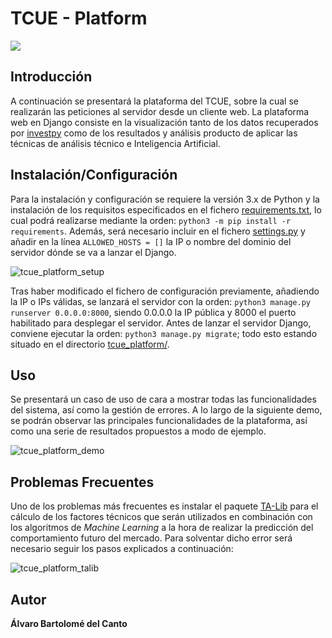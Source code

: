 # TCUE - Platform

<div>
  <img src="https://github.com/alvarob96/tcue/blob/master/resources/tcue_es.png"><br>
</div>

## Introducción

A continuación se presentará la plataforma del TCUE, sobre la cual se realizarán las peticiones al servidor desde un 
cliente web. La plataforma web en Django consiste en la visualización tanto de los datos recuperados por 
[investpy](https://github.com/alvarob96/investpy) como de los resultados y análisis producto de aplicar las técnicas 
de análisis técnico e Inteligencia Artificial.

## Instalación/Configuración

Para la instalación y configuración se requiere la versión 3.x de Python y la instalación de los requisitos especificados 
en el fichero [requirements.txt](https://github.com/alvarob96/tcue/blob/master/tcue_platform/requirements.txt), lo cual 
podrá realizarse mediante la orden: ``python3 -m pip install -r requirements``. Además, será necesario incluir en el fichero 
[settings.py](https://github.com/alvarob96/tcue/blob/master/tcue_platform/tcue_platform/settings.py) y añadir en la línea
``ALLOWED_HOSTS = []`` la IP o nombre del dominio del servidor dónde se va a lanzar el Django.

![tcue_platform_setup](https://github.com/alvarob96/tcue/blob/master/resources/tcue_platform_setup.gif)

Tras haber modificado el fichero de configuración previamente, añadiendo la IP o IPs válidas, se lanzará el servidor con
la orden: ``python3 manage.py runserver 0.0.0.0:8000``, siendo 0.0.0.0 la IP pública y 8000 el puerto habilitado para 
desplegar el servidor. Antes de lanzar el servidor Django, conviene ejecutar la orden: ``python3 manage.py migrate``; todo
esto estando situado en el directorio [tcue_platform/](https://github.com/alvarob96/tcue/tree/master/tcue_platform).

## Uso

Se presentará un caso de uso de cara a mostrar todas las funcionalidades del sistema, así como la gestión de errores.
A lo largo de la siguiente demo, se podrán observar las principales funcionalidades de la plataforma, así como una serie
de resultados propuestos a modo de ejemplo.

![tcue_platform_demo](https://github.com/alvarob96/tcue/blob/master/resources/tcue_platform_demo.gif)

## Problemas Frecuentes

Uno de los problemas más frecuentes es instalar el paquete [TA-Lib](https://mrjbq7.github.io/ta-lib/func.html) para el 
cálculo de los factores técnicos que serán utilizados en combinación con los algoritmos de _Machine Learning_ a la hora 
de realizar la predicción del comportamiento futuro del mercado. Para solventar dicho error será necesario seguir los 
pasos explicados a continuación:

![tcue_platform_talib](https://github.com/alvarob96/tcue/blob/master/resources/tcue_platform_talib.gif)

## Autor

**Álvaro Bartolomé del Canto**